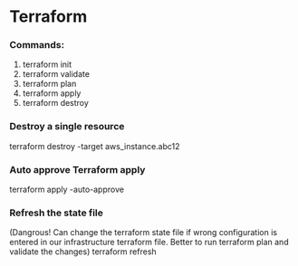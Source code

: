 # Terraform
### Commands:
1. terraform init
2. terraform validate
3. terraform plan
4. terraform apply
5. terraform destroy

### Destroy a single resource
terraform destroy -target aws_instance.abc12

### Auto approve Terraform apply
terraform apply -auto-approve

### Refresh the state file
(Dangrous! Can change the terraform state file if wrong configuration is entered in our infrastructure terraform file. Better to run terraform plan and validate the changes)
terraform refresh 
